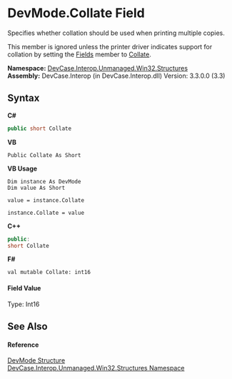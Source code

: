 # DevMode.Collate Field
 

Specifies whether collation should be used when printing multiple copies. 

 This member is ignored unless the printer driver indicates support for collation by setting the <a href="F_DevCase_Interop_Unmanaged_Win32_Structures_DevMode_Fields">Fields</a> member to <a href="T_DevCase_Interop_Unmanaged_Win32_Enums_DeviceModeFields">Collate</a>.

**Namespace:**&nbsp;<a href="N_DevCase_Interop_Unmanaged_Win32_Structures">DevCase.Interop.Unmanaged.Win32.Structures</a><br />**Assembly:**&nbsp;DevCase.Interop (in DevCase.Interop.dll) Version: 3.3.0.0 (3.3)

## Syntax

**C#**<br />
``` C#
public short Collate
```

**VB**<br />
``` VB
Public Collate As Short
```

**VB Usage**<br />
``` VB Usage
Dim instance As DevMode
Dim value As Short

value = instance.Collate

instance.Collate = value
```

**C++**<br />
``` C++
public:
short Collate
```

**F#**<br />
``` F#
val mutable Collate: int16
```


#### Field Value
Type: Int16

## See Also


#### Reference
<a href="T_DevCase_Interop_Unmanaged_Win32_Structures_DevMode">DevMode Structure</a><br /><a href="N_DevCase_Interop_Unmanaged_Win32_Structures">DevCase.Interop.Unmanaged.Win32.Structures Namespace</a><br />